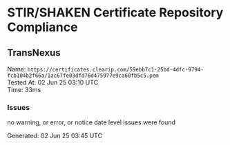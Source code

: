 # STIR/SHAKEN Certificate Repository Compliance

## TransNexus

Name: `https://certificates.clearip.com/59ebb7c1-25bd-4dfc-9794-fcb104b2f66a/1ac67fe03dfd76d475977e9ca60fb5c5.pem`\
Tested At: 02 Jun 25 03:10 UTC\
Time: 33ms

### Issues

no warning, or error, or notice date level issues were found

Generated: 02 Jun 25 03:45 UTC
